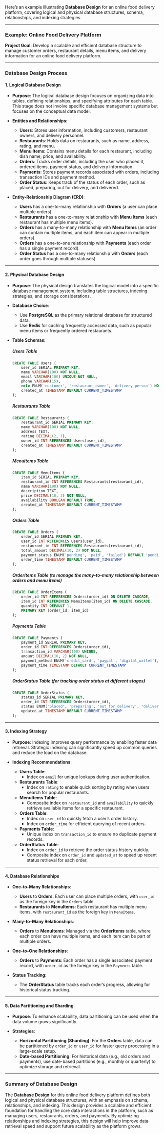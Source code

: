 Here’s an example illustrating **Database Design** for an online food delivery platform, covering logical and physical database structures, schema, relationships, and indexing strategies.

---

### Example: Online Food Delivery Platform

**Project Goal**: Develop a scalable and efficient database structure to manage customer orders, restaurant details, menu items, and delivery information for an online food delivery platform.

---

### **Database Design Process**

#### 1. **Logical Database Design**

   - **Purpose**: The logical database design focuses on organizing data into tables, defining relationships, and specifying attributes for each table. This stage does not involve specific database management systems but focuses on the conceptual data model.

   - **Entities and Relationships**:
     - **Users**: Stores user information, including customers, restaurant owners, and delivery personnel.
     - **Restaurants**: Holds data on restaurants, such as name, address, rating, and menu.
     - **Menu Items**: Contains menu details for each restaurant, including dish name, price, and availability.
     - **Orders**: Tracks order details, including the user who placed it, ordered items, payment status, and delivery information.
     - **Payments**: Stores payment records associated with orders, including transaction IDs and payment method.
     - **Order Status**: Keeps track of the status of each order, such as placed, preparing, out for delivery, and delivered.

   - **Entity-Relationship Diagram (ERD)**:
     - **Users** has a one-to-many relationship with **Orders** (a user can place multiple orders).
     - **Restaurants** has a one-to-many relationship with **Menu Items** (each restaurant has multiple menu items).
     - **Orders** has a many-to-many relationship with **Menu Items** (an order can contain multiple items, and each item can appear in multiple orders).
     - **Orders** has a one-to-one relationship with **Payments** (each order has a single payment record).
     - **Order Status** has a one-to-many relationship with **Orders** (each order goes through multiple statuses).

---

#### 2. **Physical Database Design**

   - **Purpose**: The physical design translates the logical model into a specific database management system, including table structures, indexing strategies, and storage considerations.

   - **Database Choice**: 
     - Use **PostgreSQL** as the primary relational database for structured data.
     - Use **Redis** for caching frequently accessed data, such as popular menu items or frequently ordered restaurants.

   - **Table Schemas**:

     ##### **Users Table**
     ```sql
     CREATE TABLE Users (
         user_id SERIAL PRIMARY KEY,
         name VARCHAR(100) NOT NULL,
         email VARCHAR(100) UNIQUE NOT NULL,
         phone VARCHAR(15),
         role ENUM('customer', 'restaurant_owner', 'delivery_person') NOT NULL,
         created_at TIMESTAMP DEFAULT CURRENT_TIMESTAMP
     );
     ```

     ##### **Restaurants Table**
     ```sql
     CREATE TABLE Restaurants (
         restaurant_id SERIAL PRIMARY KEY,
         name VARCHAR(100) NOT NULL,
         address TEXT,
         rating DECIMAL(2, 1),
         owner_id INT REFERENCES Users(user_id),
         created_at TIMESTAMP DEFAULT CURRENT_TIMESTAMP
     );
     ```

     ##### **MenuItems Table**
     ```sql
     CREATE TABLE MenuItems (
         item_id SERIAL PRIMARY KEY,
         restaurant_id INT REFERENCES Restaurants(restaurant_id),
         name VARCHAR(100) NOT NULL,
         description TEXT,
         price DECIMAL(10, 2) NOT NULL,
         availability BOOLEAN DEFAULT TRUE,
         created_at TIMESTAMP DEFAULT CURRENT_TIMESTAMP
     );
     ```

     ##### **Orders Table**
     ```sql
     CREATE TABLE Orders (
         order_id SERIAL PRIMARY KEY,
         user_id INT REFERENCES Users(user_id),
         restaurant_id INT REFERENCES Restaurants(restaurant_id),
         total_amount DECIMAL(10, 2) NOT NULL,
         payment_status ENUM('pending', 'paid', 'failed') DEFAULT 'pending',
         order_time TIMESTAMP DEFAULT CURRENT_TIMESTAMP
     );
     ```

     ##### **OrderItems Table** (to manage the many-to-many relationship between orders and menu items)
     ```sql
     CREATE TABLE OrderItems (
         order_id INT REFERENCES Orders(order_id) ON DELETE CASCADE,
         item_id INT REFERENCES MenuItems(item_id) ON DELETE CASCADE,
         quantity INT DEFAULT 1,
         PRIMARY KEY (order_id, item_id)
     );
     ```

     ##### **Payments Table**
     ```sql
     CREATE TABLE Payments (
         payment_id SERIAL PRIMARY KEY,
         order_id INT REFERENCES Orders(order_id),
         transaction_id VARCHAR(100) UNIQUE,
         amount DECIMAL(10, 2) NOT NULL,
         payment_method ENUM('credit_card', 'paypal', 'digital_wallet'),
         payment_time TIMESTAMP DEFAULT CURRENT_TIMESTAMP
     );
     ```

     ##### **OrderStatus Table** (for tracking order status at different stages)
     ```sql
     CREATE TABLE OrderStatus (
         status_id SERIAL PRIMARY KEY,
         order_id INT REFERENCES Orders(order_id),
         status ENUM('placed', 'preparing', 'out_for_delivery', 'delivered') NOT NULL,
         updated_at TIMESTAMP DEFAULT CURRENT_TIMESTAMP
     );
     ```

---

#### 3. **Indexing Strategy**

   - **Purpose**: Indexing improves query performance by enabling faster data retrieval. Strategic indexing can significantly speed up common queries and reduce the load on the database.

   - **Indexing Recommendations**:
     - **Users Table**:
       - Index on `email` for unique lookups during user authentication.
     - **Restaurants Table**:
       - Index on `rating` to enable quick sorting by rating when users search for popular restaurants.
     - **MenuItems Table**:
       - Composite index on `restaurant_id` and `availability` to quickly retrieve available items for a specific restaurant.
     - **Orders Table**:
       - Index on `user_id` to quickly fetch a user’s order history.
       - Index on `order_time` for efficient querying of recent orders.
     - **Payments Table**:
       - Unique index on `transaction_id` to ensure no duplicate payment records.
     - **OrderStatus Table**:
       - Index on `order_id` to retrieve the order status history quickly.
       - Composite index on `order_id` and `updated_at` to speed up recent status retrieval for each order.

---

#### 4. **Database Relationships**

   - **One-to-Many Relationships**:
     - **Users** to **Orders**: Each user can place multiple orders, with `user_id` as the foreign key in the `Orders` table.
     - **Restaurants** to **MenuItems**: Each restaurant has multiple menu items, with `restaurant_id` as the foreign key in `MenuItems`.
   
   - **Many-to-Many Relationships**:
     - **Orders** to **MenuItems**: Managed via the **OrderItems** table, where each order can have multiple items, and each item can be part of multiple orders.
   
   - **One-to-One Relationships**:
     - **Orders** to **Payments**: Each order has a single associated payment record, with `order_id` as the foreign key in the `Payments` table.
   
   - **Status Tracking**:
     - The **OrderStatus** table tracks each order’s progress, allowing for historical status tracking.

---

#### 5. **Data Partitioning and Sharding**

   - **Purpose**: To enhance scalability, data partitioning can be used when the data volume grows significantly.
   
   - **Strategies**:
     - **Horizontal Partitioning (Sharding)**: For the **Orders** table, data can be partitioned by `order_id` or `user_id` for faster query processing in a large-scale setup.
     - **Date-based Partitioning**: For historical data (e.g., old orders and payments), use date-based partitions (e.g., monthly or quarterly) to optimize storage and retrieval.

---

### **Summary of Database Design**

The **Database Design** for this online food delivery platform defines both logical and physical database structures, with an emphasis on schema, relationships, and indexing. This design provides a scalable and efficient foundation for handling the core data interactions in the platform, such as managing users, restaurants, orders, and payments. By optimizing relationships and indexing strategies, this design will help improve data retrieval speed and support future scalability as the platform grows.
